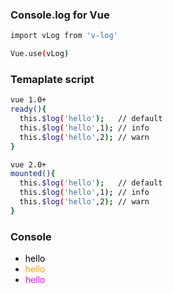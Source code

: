 ### Console.log for Vue

```bash
import vLog from 'v-log'

Vue.use(vLog)

```
### Temaplate script
```bash
vue 1.0+
ready(){
  this.$log('hello');   // default
  this.$log('hello',1); // info
  this.$log('hello',2); // warn
}

vue 2.0+
mounted(){
  this.$log('hello');   // default
  this.$log('hello',1); // info
  this.$log('hello',2); // warn
}

```

### Console
- <font color="#000">hello</font>
- <font color="orange">hello</font>
- <font color="#f0f">hello</font>